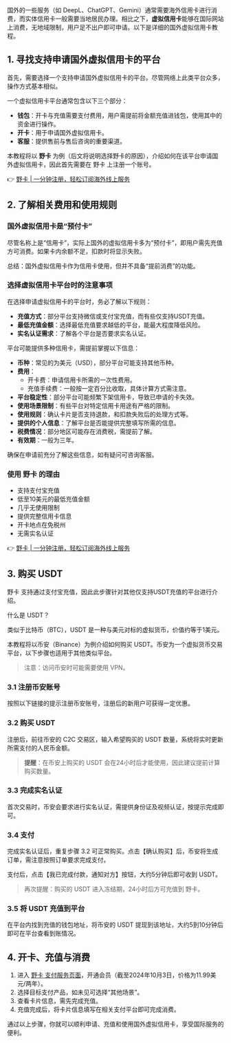国外的一些服务（如 DeepL、ChatGPT、Gemini）通常需要海外信用卡进行消费，而实体信用卡一般需要当地居民办理。相比之下，**虚拟信用卡**能够在国际网站上消费，无地域限制，用户足不出户即可申请。以下是详细的国外虚拟信用卡教程。

## 1. 寻找支持申请国外虚拟信用卡的平台

首先，需要选择一个支持申请国外虚拟信用卡的平台。尽管网络上此类平台众多，操作方式基本相似。

一个虚拟信用卡平台通常包含以下三个部分：

- **钱包**：开卡与充值需要支付费用，用户需提前将金额充值进钱包，使用其中的资金进行操作。
- **开卡**：用于申请国外虚拟信用卡。
- **客服**：提供售前与售后咨询的重要渠道。

本教程将以 **野卡** 为例（后文将说明选择野卡的原因），介绍如何在该平台申请国外虚拟信用卡，因此首先需要在 野卡 上注册一个账号。

👉 [野卡 | 一分钟注册，轻松订阅海外线上服务](https://bit.ly/bewildcard)

## 2. 了解相关费用和使用规则

### 国外虚拟信用卡是“预付卡”

尽管名称上是“信用卡”，实际上国外的虚拟信用卡多为“预付卡”，即用户需先充值方可消费。如果卡内余额不足，扣款时将显示失败。

总结：国外虚拟信用卡作为信用卡使用，但并不具备“提前消费”的功能。

### 选择虚拟信用卡平台时的注意事项

在选择申请虚拟信用卡的平台时，务必了解以下规则：

- **充值方式**：部分平台支持微信或支付宝充值，而有些仅支持USDT充值。
- **最低充值金额**：选择最低充值要求越低的平台，能最大程度降低风险。
- **实名认证需求**：了解各个平台是否要求实名认证。

平台可能提供多种信用卡，需提前掌握以下信息：

- **币种**：常见的为美元（USD），部分平台可能支持其他币种。
- **费用**：
  - 开卡费：申请信用卡所需的一次性费用。
  - 充值手续费：一般按一定百分比收取，具体计算方式需注意。
- **平台稳定性**：部分平台可能频繁下架信用卡，导致已申请的卡失效。
- **使用场景限制**：有些平台对特定信用卡用途有严格的限制。
- **使用规则**：确认卡片是否支持退款，和扣款失败后的处理方式等。
- **提供的个人信息**：了解平台是否能提供完整填写所需的信息。
- **税费情况**：部分地区可能存在消费税，需提前了解。
- **有效期**：一般为三年。

确保在申请前充分了解这些信息，如有疑问可咨询客服。

### 使用 野卡 的理由

- 支持支付宝充值
- 低至10美元的最低充值金额
- 几乎无使用限制
- 提供完整信用卡信息
- 开卡地点在免税州
- 无需实名认证

👉 [野卡 | 一分钟注册，轻松订阅海外线上服务](https://bit.ly/bewildcard)

## 3. 购买 USDT

野卡 支持通过支付宝充值，因此此步骤针对其他仅支持USDT充值的平台进行介绍。

什么是 USDT？

类似于比特币（BTC），USDT 是一种与美元对标的虚拟货币，价值约等于1美元。

本教程将以币安（Binance）为例介绍如何购买 USDT。币安为一个虚拟货币交易平台，以下步骤也适用于其他类似平台。

> 注意：访问币安时可能需要使用 VPN。

### 3.1 注册币安账号

按照以下链接的提示注册币安账号，注册后的新用户可获得一定优惠。

### 3.2 购买 USDT

注册后，前往币安的 C2C 交易区，输入希望购买的 USDT 数量，系统将实时更新所需支付的人民币金额。

> **提醒**：在币安上购买的 USDT 会在24小时后才能使用，因此建议提前计算购买数量。

### 3.3 完成实名认证

首次交易时，币安会要求进行实名认证，需提供身份证及视频认证，按提示完成即可。

### 3.4 支付

完成实名认证后，重复步骤 3.2 可正常购买。点击【确认购买】后，币安将生成订单，需注意按照订单要求完成支付。

支付后，点击【我已完成付款，通知对方】按钮，大约5分钟后即可收到 USDT。

> 再次提醒：购买的 USDT 进入冻结期，24小时后方可充值到 野卡。

### 3.5 将 USDT 充值到平台

在平台内找到充值的钱包地址，将币安的 USDT 提现到该地址，大约5到10分钟后即可在平台查看到账情况。

## 4. 开卡、充值与消费

1. 进入 [野卡 支付服务页面](https://bit.ly/bewildcard)，开通会员（截至2024年10月3日，价格为11.99美元/两年）。
2. 选择目标支付产品，如未见可选择“其他场景”。
3. 查看卡片信息，需先完成充值。
4. 充值完成后，将卡片信息填写在相关支付平台即可完成消费。

通过以上步骤，你就可以顺利申请、充值和使用国外虚拟信用卡，享受国际服务的便利。